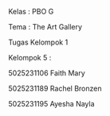 Kelas : PBO G

Tema : The Art Gallery

Tugas Kelompok 1



Kelompok 5 :

5025231106	Faith Mary

5025231189	Rachel Bronzen

5025231195	Ayesha Nayla


